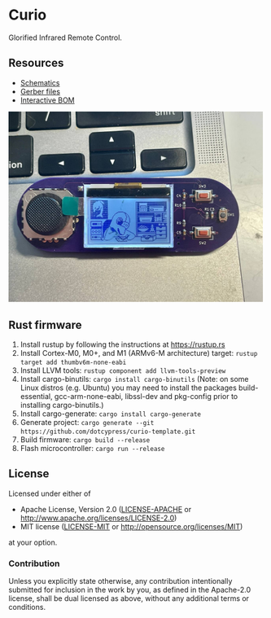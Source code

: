 # Curio

Glorified Infrared Remote Control.

## Resources

- [Schematics](docs/curio.pdf)
- [Gerber files](docs/curio_pcb_rev_0x02.zip)
- [Interactive BOM](https://htmlpreview.github.io/?https://github.com/dotcypress/curio/blob/main/docs/ibom.html)

<img width="500" src="docs/curio.jpg">

## Rust firmware

1. Install rustup by following the instructions at https://rustup.rs
2. Install Cortex-M0, M0+, and M1 (ARMv6-M architecture) target: `rustup target add thumbv6m-none-eabi`
3. Install LLVM tools: `rustup component add llvm-tools-preview`
4. Install cargo-binutils: `cargo install cargo-binutils` (Note: on some Linux distros (e.g. Ubuntu) you may need to install the packages build-essential, gcc-arm-none-eabi, libssl-dev and pkg-config prior to installing cargo-binutils.)
5. Install cargo-generate: `cargo install cargo-generate`
6. Generate project: `cargo generate --git https://github.com/dotcypress/curio-template.git`
7. Build firmware: `cargo build --release`
8. Flash microcontroller: `cargo run --release`

## License

Licensed under either of

- Apache License, Version 2.0 ([LICENSE-APACHE](LICENSE-APACHE) or
  http://www.apache.org/licenses/LICENSE-2.0)
- MIT license ([LICENSE-MIT](LICENSE-MIT) or http://opensource.org/licenses/MIT)

at your option.

### Contribution

Unless you explicitly state otherwise, any contribution intentionally submitted
for inclusion in the work by you, as defined in the Apache-2.0 license, shall be
dual licensed as above, without any additional terms or conditions.
